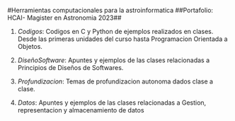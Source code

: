 #Herramientas computacionales para la astroinformatica
##Portafolio: HCAI- Magister en Astronomia 2023##

1. *Codigos*: Codigos en C y Python de ejemplos realizados en clases. Desde las primeras unidades del curso hasta Programacion Orientada a Objetos.

2. *DiseñoSoftware*: Apuntes y ejemplos de las clases relacionadas a Principios de Diseños de Softwares.

3. *Profundizacion*: Temas de profundizacion autonoma dados clase a clase. 

4. *Datos*: Apuntes y ejemplos de las clases relacionadas a Gestion, representacion y almacenamiento de datos 

